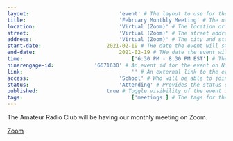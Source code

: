 ```yaml
---
layout:								'event' # The layout to use for the event page. This should never be changed.
title:								'February Monthly Meeting' # The name of the event.
location:							'Virtual (Zoom)' # The location or building of the event.
street:								'Virtual (Zoom)' # The street address of the event.
address:							'Virtual (Zoom)' # The city and state of the event.
start-date:						2021-02-19 # THe date the event will start. YYYY-MM-DD.
end-date:							2021-02-19 # THe date the event will end. YYYY-MM-DD.
time:									['6:30 PM - 8:30 PM EST'] # The time range of the event. Does not include travel. An array of times for multi-day events.
ninerengage-id:				'6671630' # An event id for the event on NinerEngage. Optional.
link:									'' # An external link to the event. Optional.
access:								'School' # Who will be able to join us for the event. Values: 'Club', 'School', or 'Public'.
status:								'Attending' # Provides the status of the event. Values: 'Attending', 'Planned', 'Cancelled'.
published:						true # Toggle visibility of the event in feeds.
tags:									['meetings'] # The tags for the event.
---
```



The Amateur Radio Club will be having our monthly meeting on Zoom.

[Zoom](https://uncc.zoom.us/j/93887297090)

<!--more-->
